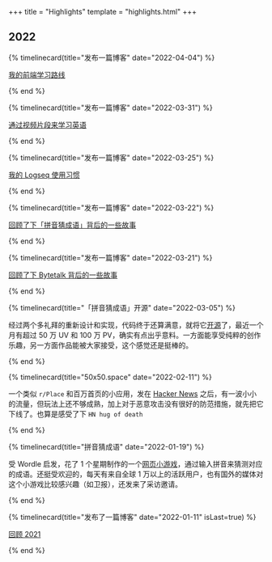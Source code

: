 +++
title = "Highlights"
template = "highlights.html"
+++

## 2022

{% timelinecard(title="发布一篇博客" date="2022-04-04") %}

[我的前端学习路线](/posts/frontend-learning/)

{% end %}

{% timelinecard(title="发布一篇博客" date="2022-03-31") %}

[通过视频片段来学习英语](/posts/english-video-clips/)

{% end %}

{% timelinecard(title="发布一篇博客" date="2022-03-25") %}

[我的 Logseq 使用习惯](/posts/logseq/)

{% end %}

{% timelinecard(title="发布一篇博客" date="2022-03-22") %}

[回顾了下「拼音猜成语」背后的一些故事](/posts/idiom/)

{% end %}

{% timelinecard(title="发布一篇博客" date="2022-03-21") %}

[回顾了下 Bytetalk 背后的一些故事](/posts/bytetalk/)

{% end %}

{% timelinecard(title="「拼音猜成语」开源" date="2022-03-05") %}

经过两个多礼拜的重新设计和实现，代码终于还算满意，就将它[开源](https://github.com/limboy/idiom)了，最近一个月有超过 50 万 UV 和 100 万 PV，确实有点出乎意料。一方面能享受纯粹的创作乐趣，另一方面作品能被大家接受，这个感觉还是挺棒的。

{% end %}

{% timelinecard(title="50x50.space" date="2022-02-11") %}

一个类似 `r/Place` 和百万首页的小应用，发在 [Hacker News](https://news.ycombinator.com/item?id=30297305) 之后，有一波小小的流量，但玩法上还不够成熟，加上对于恶意攻击没有很好的防范措施，就先把它下线了。也算是感受了下 `HN hug of death`

{% end %}

{% timelinecard(title="拼音猜成语" date="2022-01-19") %}

受 Wordle 启发，花了 1 个星期制作的一个[网页小游戏](https://pinyincaichengyu.com)，通过输入拼音来猜测对应的成语。还挺受欢迎的，每天有来自全球 1 万以上的活跃用户，也有国外的媒体对这个小游戏比较感兴趣（如卫报），还发来了采访邀请。

{% end %}

{% timelinecard(title="发布了一篇博客" date="2022-01-11" isLast=true) %}

[回顾 2021](https://limboy.me/posts/2021-review/)

{% end %}
